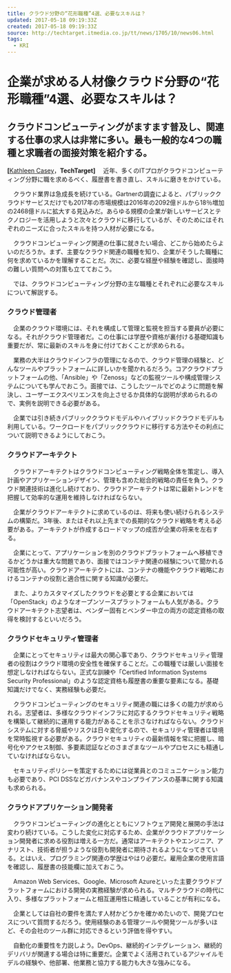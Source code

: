 ```yaml
---
title: クラウド分野の“花形職種”4選、必要なスキルは？
updated: 2017-05-18 09:19:33Z
created: 2017-05-18 09:19:33Z
source: http://techtarget.itmedia.co.jp/tt/news/1705/10/news06.html
tags:
  - KRI
---
```


# 企業が求める人材像クラウド分野の“花形職種”4選、必要なスキルは？

## クラウドコンピューティングがますます普及し、関連する仕事の求人は非常に多い。最も一般的な4つの職種と求職者の面接対策を紹介する。

**[**[Kathleen Casey](http://www.itmedia.co.jp/author/210546/)，**TechTarget]**
　近年、多くのITプロがクラウドコンピューティング分野に職を求めるべく、履歴書を書き直し、スキルに磨きをかけている。

　クラウド業界は急成長を続けている。Gartnerの調査によると、パブリッククラウドサービスだけでも2017年の市場規模は2016年の2092億ドルから18％増加の2468億ドルに拡大する見込みだ。あらゆる規模の企業が新しいサービスとテクノロジーを活用しようと次々とクラウドに移行しているが、そのためにはそれぞれのニーズに合ったスキルを持つ人材が必要になる。

　クラウドコンピューティング関連の仕事に就きたい場合、どこから始めたらよいのだろうか。まず、主要なクラウド関連の職種を知り、企業がそうした職種に何を求めているかを理解することだ。次に、必要な経歴や経験を確認し、面接時の難しい質問への対策も立てておこう。

　では、クラウドコンピューティング分野の主な職種とそれぞれに必要なスキルについて解説する。

### クラウド管理者

　企業のクラウド環境には、それを構成して管理と監視を担当する要員が必要になる。それがクラウド管理者だ。この仕事には学歴や資格が裏付ける基礎知識も重要だが、常に最新のスキルを身に付けておくことが求められる。

　業務の大半はクラウドインフラの管理になるので、クラウド管理の経験と、どんなツールやプラットフォームに詳しいかを聞かれるだろう。コアクラウドプラットフォームの他、「Ansible」や「Zenoss」などの監視ツールや構成管理システムについても学んでおこう。面接では、こうしたツールでどのように問題を解決し、ユーザーエクスペリエンスを向上させるか具体的な説明が求められるので、実例を説明できる必要がある。

　企業では引き続きパブリッククラウドモデルやハイブリッドクラウドモデルも利用している。ワークロードをパブリッククラウドに移行する方法やその利点について説明できるようにしておこう。

### クラウドアーキテクト

　クラウドアーキテクトはクラウドコンピューティング戦略全体を策定し、導入計画やアプリケーションデザイン、管理も含めた総合的戦略の責任を負う。クラウド関連技術は進化し続けており、クラウドアーキテクトは常に最新トレンドを把握して効率的な運用を維持しなければならない。

　企業がクラウドアーキテクトに求めているのは、将来も使い続けられるシステムの構築だ。3年後、またはそれ以上先までの長期的なクラウド戦略を考える必要がある。アーキテクトが作成するロードマップの成否が企業の将来を左右する。

　企業にとって、アプリケーションを別のクラウドプラットフォームへ移植できるかどうかは重大な問題であり、面接ではコンテナ関連の経験について聞かれる可能性が高い。クラウドアーキテクトには、コンテナの機能やクラウド戦略におけるコンテナの役割と適合性に関する知識が必要だ。

　また、よりカスタマイズしたクラウドを必要とする企業においては「OpenStack」のようなオープンソースプラットフォームも人気がある。クラウドアーキテクト志望者は、ベンダー固有とベンダー中立の両方の認定資格の取得を検討するといいだろう。

### クラウドセキュリティ管理者

　企業にとってセキュリティは最大の関心事であり、クラウドセキュリティ管理者の役割はクラウド環境の安全性を確保することだ。この職種では厳しい面接を想定しなければならない。正式な訓練や「Certified Information Systems Security Professional」のような認定資格も履歴書の重要な要素になる。基礎知識だけでなく、実務経験も必要だ。

　クラウドコンピューティングのセキュリティ関連の職には多くの能力が求められる。志望者は、多様なクラウドインフラに対応するクラウドセキュリティ戦略を構築して継続的に運用する能力があることを示さなければならない。クラウドシステムに対する脅威やリスクは日々変化するので、セキュリティ管理者は環境を常時監視する必要がある。クラウドセキュリティの最新情報を常に把握し、暗号化やアクセス制御、多要素認証などのさまざまなツールやプロセスにも精通していなければならない。

　セキュリティポリシーを策定するためには従業員とのコミュニケーション能力も必要であり、PCI DSSなどガバナンスやコンプライアンスの基準に関する知識も求められる。

### クラウドアプリケーション開発者

　クラウドコンピューティングの進化とともにソフトウェア開発と展開の手法は変わり続けている。こうした変化に対応するため、企業がクラウドアプリケーション開発者に求める役割は増える一方だ。通常はアーキテクトやエンジニア、アナリスト、技術者が担うような役割も開発者に期待されるようになってきている。とはいえ、プログラミング関連の学歴はやはり必要だ。雇用企業の使用言語を確認し、履歴書の技能欄に加えておこう。

　Amazon Web Services、Google、Microsoft Azureといった主要クラウドプラットフォームにおける開発の実務経験が求められる。マルチクラウドの時代に入り、多様なプラットフォームと相互運用性に精通していることが有利になる。

　企業としては自社の要件を満たす人材かどうかを確かめたいので、開発プロセスについて質問するだろう。使用経験のある管理ツールや開発ツールが多いほど、その会社のツール群に対応できるという評価を得やすい。

　自動化の重要性を力説しよう。DevOps、継続的インテグレーション、継続的デリバリが関連する場合は特に重要だ。企業でよく活用されているアジャイルモデルの経験や、他部署、他業務と協力する能力も大きな強みになる。